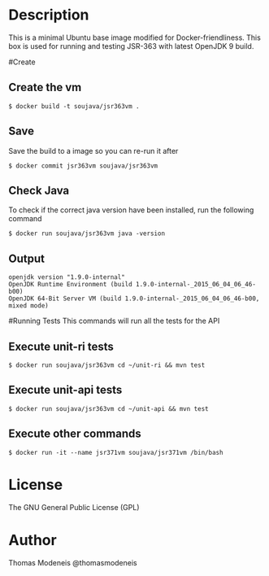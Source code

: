 Description
===========
This is a minimal Ubuntu base image modified for Docker-friendliness.
This box is used for running and testing JSR-363 with latest OpenJDK 9 build.

#Create

Create the vm
-------------
```
$ docker build -t soujava/jsr363vm .
```

Save
-----
Save the build to a image so you can re-run it after

```
$ docker commit jsr363vm soujava/jsr363vm
```

Check Java
------------
To check if the correct java version have been installed, run the following command

```
$ docker run soujava/jsr363vm java -version
```

Output
-------
```
openjdk version "1.9.0-internal"
OpenJDK Runtime Environment (build 1.9.0-internal-_2015_06_04_06_46-b00)
OpenJDK 64-Bit Server VM (build 1.9.0-internal-_2015_06_04_06_46-b00, mixed mode)
```

#Running Tests
This commands will run all the tests for the API

Execute unit-ri tests
----------------------
```
$ docker run soujava/jsr363vm cd ~/unit-ri && mvn test
```

Execute unit-api tests
-----------------------
```
$ docker run soujava/jsr363vm cd ~/unit-api && mvn test
```


Execute other commands
-----------------
```
$ docker run -it --name jsr371vm soujava/jsr371vm /bin/bash
```


License
=======
The GNU General Public License (GPL)

Author
=======
Thomas Modeneis @thomasmodeneis